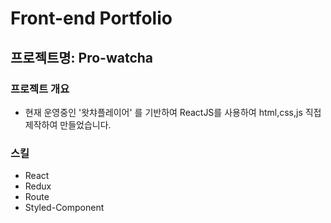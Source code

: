 # Front-end Portfolio

## 프로젝트명: Pro-watcha

### 프로젝트 개요 
- 현재 운영중인 '왓챠플레이어' 를 기반하여 ReactJS를 사용하여 html,css,js 직접 제작하여 만들었습니다.  

### 스킬
- React
- Redux
- Route
- Styled-Component





